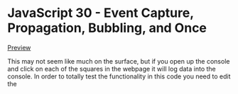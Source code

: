 # JavaScript 30 - Event Capture, Propagation, Bubbling, and Once

[Preview](https://tphelps93.github.io/capture-propagation-bubbling-once/)

This may not seem like much on the surface, but if you open up the console and click on each of the squares in the webpage it will log data into the console. 
In order to totally test the functionality in this code you need to edit the <script> tag in the index.html to test the various ways that you can prevent propagation(bubbling).
